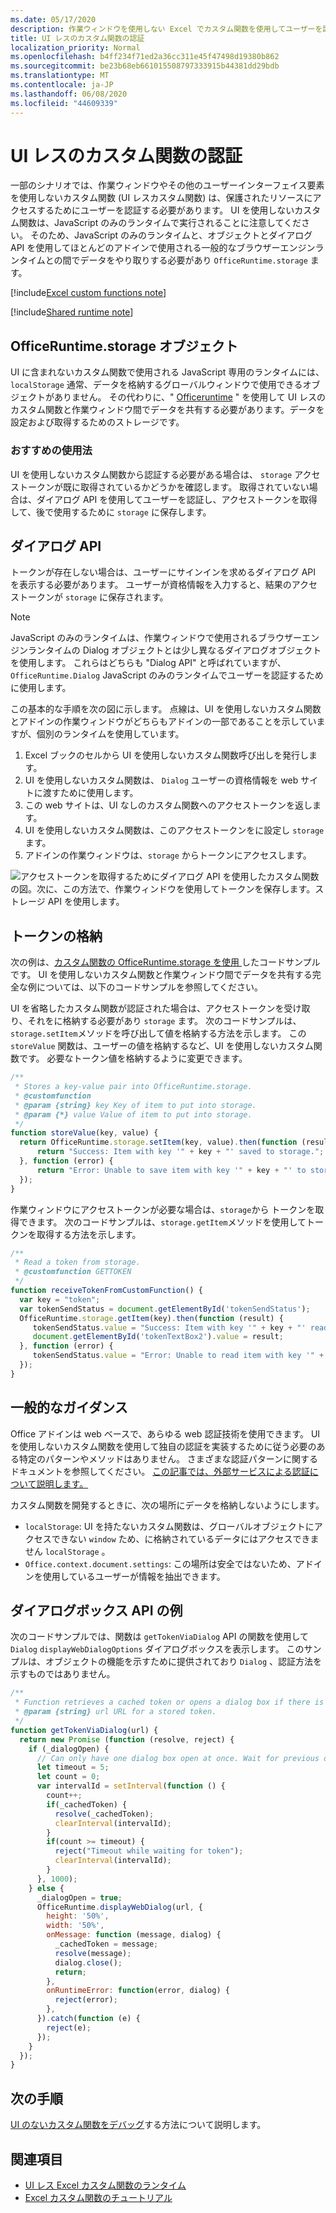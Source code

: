 ```yaml
---
ms.date: 05/17/2020
description: 作業ウィンドウを使用しない Excel でカスタム関数を使用してユーザーを認証します。
title: UI レスのカスタム関数の認証
localization_priority: Normal
ms.openlocfilehash: b4ff234f71ed2a36cc311e45f47498d19380b862
ms.sourcegitcommit: be23b68eb661015508797333915b44381dd29bdb
ms.translationtype: MT
ms.contentlocale: ja-JP
ms.lasthandoff: 06/08/2020
ms.locfileid: "44609339"
---
```

# <a name="authentication-for-ui-less-custom-functions"></a>UI レスのカスタム関数の認証

一部のシナリオでは、作業ウィンドウやその他のユーザーインターフェイス要素を使用しないカスタム関数 (UI レスカスタム関数) は、保護されたリソースにアクセスするためにユーザーを認証する必要があります。 UI を使用しないカスタム関数は、JavaScript のみのランタイムで実行されることに注意してください。 そのため、JavaScript のみのランタイムと、オブジェクトとダイアログ API を使用してほとんどのアドインで使用される一般的なブラウザーエンジンランタイムとの間でデータをやり取りする必要があり `OfficeRuntime.storage` ます。

[!include[Excel custom functions note](../includes/excel-custom-functions-note.md)]

[!include[Shared runtime note](../includes/shared-runtime-note.md)]

## <a name="officeruntimestorage-object"></a>OfficeRuntime.storage オブジェクト

UI に含まれないカスタム関数で使用される JavaScript 専用のランタイムには、 `localStorage` 通常、データを格納するグローバルウィンドウで使用できるオブジェクトがありません。 その代わりに、" [Officeruntime](/javascript/api/office-runtime/officeruntime.storage) " を使用して UI レスのカスタム関数と作業ウィンドウ間でデータを共有する必要があります。データを設定および取得するためのストレージです。

### <a name="suggested-usage"></a>おすすめの使用法

UI を使用しないカスタム関数から認証する必要がある場合は、 `storage` アクセストークンが既に取得されているかどうかを確認します。 取得されていない場合は、ダイアログ API を使用してユーザーを認証し、アクセストークンを取得して、後で使用するために `storage` に保存します。

## <a name="dialog-api"></a>ダイアログ API

トークンが存在しない場合は、ユーザーにサインインを求めるダイアログ API を表示する必要があります。 ユーザーが資格情報を入力すると、結果のアクセストークンが `storage` に保存されます。

> [!NOTE]
> JavaScript のみのランタイムは、作業ウィンドウで使用されるブラウザーエンジンランタイムの Dialog オブジェクトとは少し異なるダイアログオブジェクトを使用します。 これらはどちらも "Dialog API" と呼ばれていますが、 `OfficeRuntime.Dialog` JavaScript のみのランタイムでユーザーを認証するために使用します。

この基本的な手順を次の図に示します。 点線は、UI を使用しないカスタム関数とアドインの作業ウィンドウがどちらもアドインの一部であることを示していますが、個別のランタイムを使用しています。

1. Excel ブックのセルから UI を使用しないカスタム関数呼び出しを発行します。
2. UI を使用しないカスタム関数は、 `Dialog` ユーザーの資格情報を web サイトに渡すために使用します。
3. この web サイトは、UI なしのカスタム関数へのアクセストークンを返します。
4. UI を使用しないカスタム関数は、このアクセストークンをに設定し `storage` ます。
5. アドインの作業ウィンドウは、`storage` からトークンにアクセスします。

![アクセストークンを取得するためにダイアログ API を使用したカスタム関数の図。次に、この方法で、作業ウィンドウを使用してトークンを保存します。ストレージ API を使用します。](../images/authentication-diagram.png "認証の図。")

## <a name="storing-the-token"></a>トークンの格納

次の例は、[カスタム関数の OfficeRuntime.storage を使用 ](https://github.com/OfficeDev/PnP-OfficeAddins/tree/master/Excel-custom-functions/AsyncStorage)したコードサンプルです。 UI を使用しないカスタム関数と作業ウィンドウ間でデータを共有する完全な例については、以下のコードサンプルを参照してください。

UI を省略したカスタム関数が認証された場合は、アクセストークンを受け取り、それをに格納する必要があり `storage` ます。 次のコードサンプルは、`storage.setItem`メソッドを呼び出して値を格納する方法を示します。 この `storeValue` 関数は、ユーザーの値を格納するなど、UI を使用しないカスタム関数です。 必要なトークン値を格納するように変更できます。

```js
/**
 * Stores a key-value pair into OfficeRuntime.storage.
 * @customfunction
 * @param {string} key Key of item to put into storage.
 * @param {*} value Value of item to put into storage.
 */
function storeValue(key, value) {
  return OfficeRuntime.storage.setItem(key, value).then(function (result) {
      return "Success: Item with key '" + key + "' saved to storage.";
  }, function (error) {
      return "Error: Unable to save item with key '" + key + "' to storage. " + error;
  });
}
```

作業ウィンドウにアクセストークンが必要な場合は、`storage`から トークンを取得できます。 次のコードサンプルは、`storage.getItem`メソッドを使用してトークンを取得する方法を示します。

```js
/**
 * Read a token from storage.
 * @customfunction GETTOKEN
 */
function receiveTokenFromCustomFunction() {
  var key = "token";
  var tokenSendStatus = document.getElementById('tokenSendStatus');
  OfficeRuntime.storage.getItem(key).then(function (result) {
     tokenSendStatus.value = "Success: Item with key '" + key + "' read from storage.";
     document.getElementById('tokenTextBox2').value = result;
  }, function (error) {
     tokenSendStatus.value = "Error: Unable to read item with key '" + key + "' from storage. " + error;
  });
}
```

## <a name="general-guidance"></a>一般的なガイダンス

Office アドインは web ベースで、あらゆる web 認証技術を使用できます。 UI を使用しないカスタム関数を使用して独自の認証を実装するために従う必要のある特定のパターンやメソッドはありません。 さまざまな認証パターンに関するドキュメントを参照してください。 [この記事では、外部サービスによる認証について説明します。](../develop/auth-external-add-ins.md)  

カスタム関数を開発するときに、次の場所にデータを格納しないようにします。  

- `localStorage`: UI を持たないカスタム関数は、グローバルオブジェクトにアクセスできない `window` ため、に格納されているデータにはアクセスできません `localStorage` 。
- `Office.context.document.settings`: この場所は安全ではないため、アドインを使用しているユーザーが情報を抽出できます。

## <a name="dialog-box-api-example"></a>ダイアログボックス API の例

次のコードサンプルでは、関数は `getTokenViaDialog` API の関数を使用して `Dialog` `displayWebDialogOptions` ダイアログボックスを表示します。 このサンプルは、オブジェクトの機能を示すために提供されており `Dialog` 、認証方法を示すものではありません。

```JavaScript
/**
 * Function retrieves a cached token or opens a dialog box if there is no saved token. Note that this is not a sufficient example of authentication but is intended to show the capabilities of the Dialog object.
 * @param {string} url URL for a stored token.
 */
function getTokenViaDialog(url) {
  return new Promise (function (resolve, reject) {
    if (_dialogOpen) {
      // Can only have one dialog box open at once. Wait for previous dialog box's token.
      let timeout = 5;
      let count = 0;
      var intervalId = setInterval(function () {
        count++;
        if(_cachedToken) {
          resolve(_cachedToken);
          clearInterval(intervalId);
        }
        if(count >= timeout) {
          reject("Timeout while waiting for token");
          clearInterval(intervalId);
        }
      }, 1000);
    } else {
      _dialogOpen = true;
      OfficeRuntime.displayWebDialog(url, {
        height: '50%',
        width: '50%',
        onMessage: function (message, dialog) {
          _cachedToken = message;
          resolve(message);
          dialog.close();
          return;
        },
        onRuntimeError: function(error, dialog) {
          reject(error);
        },
      }).catch(function (e) {
        reject(e);
      });
    }
  });
}
```

## <a name="next-steps"></a>次の手順
[UI のないカスタム関数をデバッグ](custom-functions-debugging.md)する方法について説明します。

## <a name="see-also"></a>関連項目

* [UI レス Excel カスタム関数のランタイム](custom-functions-runtime.md)
* [Excel カスタム関数のチュートリアル](excel-tutorial-custom-functions.md)
